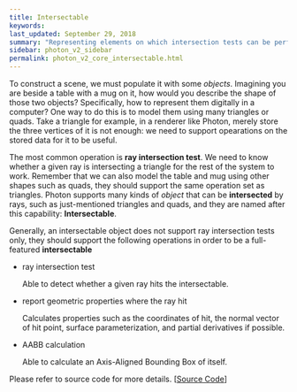```yaml
---
title: Intersectable
keywords: 
last_updated: September 29, 2018
summary: "Representing elements on which intersection tests can be performed."
sidebar: photon_v2_sidebar
permalink: photon_v2_core_intersectable.html
---
```


To construct a scene, we must populate it with some *objects*. Imagining you are beside a table with a mug on it, how would you describe the shape of those two objects? Specifically, how to represent them digitally in a computer? One way to do this is to model them using many triangles or quads. Take a triangle for example, in a renderer like Photon, merely store the three vertices of it is not enough: we need to support opearations on the stored data for it to be useful.

The most common operation is **ray intersection test**. We need to know whether a given ray is intersecting a triangle for the rest of the system to work. Remember that we can also model the table and mug using other shapes such as quads, they should support the same operation set as triangles. Photon supports many kinds of *object* that can be **intersected** by rays, such as just-mentioned triangles and quads, and they are named after this capability: **Intersectable**.

Generally, an intersectable object does not support ray intersection tests only, they should support the following operations in order to be a full-featured **intersectable**

* ray intersection test

  Able to detect whether a given ray hits the intersectable.

* report geometric properties where the ray hit

  Calculates properties such as the coordinates of hit, the normal vector of hit point, surface parameterization, and partial derivatives if possible.

* AABB calculation

  Able to calculate an Axis-Aligned Bounding Box of itself.

Please refer to source code for more details. \[[Source Code](https://github.com/TzuChieh/Photon-v2/blob/master/Engine/Source/Core/Intersectable/Intersectable.h)\]
